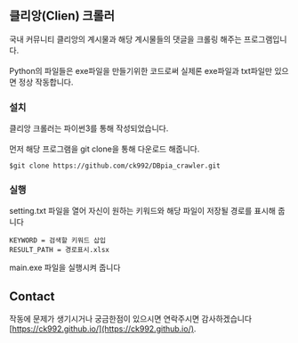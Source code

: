 ## 클리앙(Clien) 크롤러
국내 커뮤니티 클리앙의 계시물과 해당 계시물들의 댓글을 크롤링 해주는 프로그램입니다.<br><br>
Python의 파일들은 exe파일을 만들기위한 코드로써 실제론 exe파일과 txt파일만 있으면 정상 작동합니다.

### 설치
클리앙 크롤러는 파이썬3를 통해 작성되었습니다.<br><br>
먼저 해당 프로그램을 git clone을 통해 다운로드 해줍니다.
```
$git clone https://github.com/ck992/DBpia_crawler.git
```

### 실행
setting.txt 파일을 열어 자신이 원하는 키워드와 해당 파일이 저장될 경로를 표시해 줍니다
```
KEYWORD = 검색할 키워드 삽입
RESULT_PATH = 경로표시.xlsx
```
main.exe 파일을 실행시켜 줍니다

## Contact
작동에 문제가 생기시거나 궁금한점이 있으시면 연락주시면 감사하겠습니다 [https://ck992.github.io/](https://ck992.github.io/).
